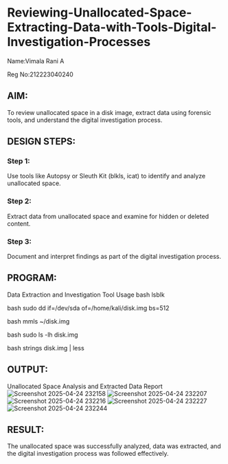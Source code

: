# Reviewing-Unallocated-Space-Extracting-Data-with-Tools-Digital-Investigation-Processes
Name:Vimala Rani A

Reg No:212223040240
## AIM:
To review unallocated space in a disk image, extract data using forensic tools, and understand the digital investigation process.

## DESIGN STEPS:
### Step 1:
Use tools like Autopsy or Sleuth Kit (blkls, icat) to identify and analyze unallocated space.

### Step 2:
Extract data from unallocated space and examine for hidden or deleted content.

### Step 3:
Document and interpret findings as part of the digital investigation process.

## PROGRAM:
Data Extraction and Investigation Tool Usage
bash
lsblk


bash
sudo dd if=/dev/sda of=/home/kali/disk.img bs=512


bash
mmls ~/disk.img

bash
sudo ls -lh disk.img

bash
strings disk.img | less



## OUTPUT:
Unallocated Space Analysis and Extracted Data Report
![Screenshot 2025-04-24 232158](https://github.com/user-attachments/assets/b34d8517-6495-4e40-8d87-eb94523277da)
![Screenshot 2025-04-24 232207](https://github.com/user-attachments/assets/39879a32-3e18-4f54-a4ce-df3a321c0aff)
![Screenshot 2025-04-24 232216](https://github.com/user-attachments/assets/3cea9d94-3048-4c17-817a-47c0478021c0)
![Screenshot 2025-04-24 232227](https://github.com/user-attachments/assets/5d01655e-cf95-4c45-a2c8-de111dc6e7f6)
![Screenshot 2025-04-24 232244](https://github.com/user-attachments/assets/97690304-3284-47d7-8125-d7a1df3d267e)




## RESULT:
The unallocated space was successfully analyzed, data was extracted, and the digital investigation process was followed effectively.
